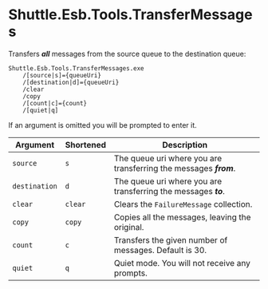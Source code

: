 # Shuttle.Esb.Tools.TransferMessages

Transfers ***all*** messages from the source queue to the destination queue:

```
Shuttle.Esb.Tools.TransferMessages.exe 
	/[source|s]={queueUri} 
	/[destination|d]={queueUri}
	/clear
	/copy
	/[count|c]={count}
	/[quiet|q]
```

If an argument is omitted you will be prompted to enter it.

| Argument | Shortened | Description |
| --- | --- | --- |
| `source` | `s` | The queue uri where you are transferring the messages ***from***. |
| `destination` | `d` | The queue uri where you are transferring the messages ***to***. |
| `clear` | `clear` | Clears the `FailureMessage` collection. |
| `copy` | `copy` | Copies all the messages, leaving the original. |
| `count` | `c` | Transfers the given number of messages.  Default is 30. |
| `quiet` | `q` | Quiet mode.  You will not receive any prompts. |


